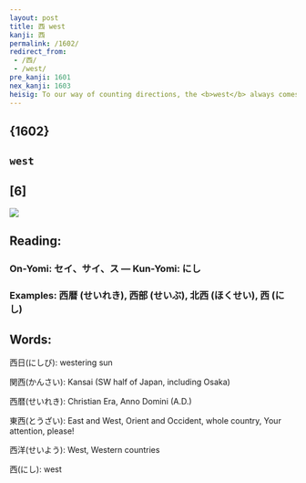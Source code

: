 ```yaml
---
layout: post
title: 西 west
kanji: 西
permalink: /1602/
redirect_from:
 - /西/
 - /west/
pre_kanji: 1601
nex_kanji: 1603
heisig: To our way of counting directions, the <b>west</b> always comes fourth. So it is convenient to find the character for <i>four</i> in this kanji. But since we want only <i>one</i> of the <i>four</i> directions, the <b>west</b> adds the <i>one</i> at the top and sucks the <i>human legs</i> a bit out of their <i>mouth</i> in the process.
---
```


## {1602}

## `west`

## [6]

<div class="stroke"><img src="E8A5BF.png" /></div>

## Reading:

### On-Yomi: セイ、サイ、ス &mdash; Kun-Yomi: にし

### Examples: 西暦 (せいれき), 西部 (せいぶ), 北西 (ほくせい), 西 (にし)

## Words:

西日(にしび): westering sun

関西(かんさい): Kansai (SW half of Japan, including Osaka)

西暦(せいれき): Christian Era, Anno Domini (A.D.)

東西(とうざい): East and West, Orient and Occident, whole country, Your attention, please!

西洋(せいよう): West, Western countries

西(にし): west
